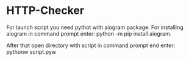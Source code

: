# HTTP-Checker
 
For launch script you need pythot with aiogram package. For installing aiogram in command prompt enter: python -m pip install aiogram.

After that open directory with script in command prompt end enter: pythonw script.pyw